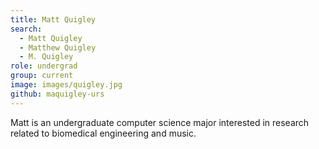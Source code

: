 ```yaml
---
title: Matt Quigley
search:
  - Matt Quigley
  - Matthew Quigley
  - M. Quigley
role: undergrad
group: current
image: images/quigley.jpg
github: maquigley-urs
---
```


Matt is an undergraduate computer science major interested in research related to biomedical engineering and music.